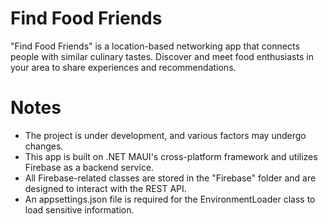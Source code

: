 # Find Food Friends
"Find Food Friends" is a location-based networking app that connects people with similar culinary tastes.
Discover and meet food enthusiasts in your area to share experiences and recommendations. 

# Notes
- The project is under development, and various factors may undergo changes.
- This app is built on .NET MAUI's cross-platform framework and utilizes Firebase as a backend service.
- All Firebase-related classes are stored in the "Firebase" folder and are designed to interact with the REST API.
- An appsettings.json file is required for the EnvironmentLoader class to load sensitive information.
